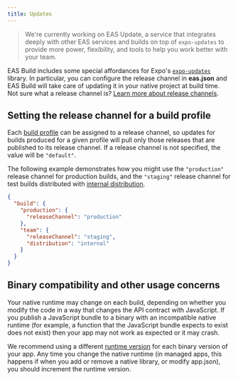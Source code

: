 ```yaml
---
title: Updates
---
```


> We're currently working on EAS Update, a service that integrates deeply with other EAS services and builds on top of `expo-updates` to provide more power, flexibility, and tools to help you work better with your team.

EAS Build includes some special affordances for Expo's [`expo-updates`](/versions/latest/sdk/updates.md) library. In particular, you can configure the release channel in **eas.json** and EAS Build will take care of updating it in your native project at build time. Not sure what a release channel is? [Learn more about release channels](/distribution/release-channels.md).

## Setting the release channel for a build profile

Each [build profile](./eas-json.md#build-profiles) can be assigned to a release channel, so updates for builds produced for a given profile will pull only those releases that are published to its release channel. If a release channel is not specified, the value will be `"default"`.

The following example demonstrates how you might use the `"production"` release channel for production builds, and the `"staging"` release channel for test builds distributed with [internal distribution](internal-distribution.md).

```json
{
  "build": {
    "production": {
      "releaseChannel": "production"
    },
    "team": {
      "releaseChannel": "staging",
      "distribution": "internal"
    }
  }
}
```

## Binary compatibility and other usage concerns

Your native runtime may change on each build, depending on whether you modify the code in a way that changes the API contract with JavaScript. If you publish a JavaScript bundle to a binary with an incompatible native runtime (for example, a function that the JavaScript bundle expects to exist does not exist) then your app may not work as expected or it may crash.

We recommend using a different [runtime version](/distribution/runtime-versions.md) for each binary version of your app. Any time you change the native runtime (in managed apps, this happens if when you add or remove a native library, or modify app.json), you should increment the runtime version.
